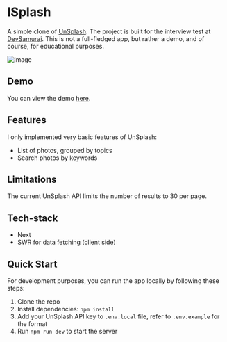 # ISplash

A simple clone of [UnSplash](https://unsplash.com/). The project is built for the interview test at [DevSamurai](https://devsamurai.vn/). This is not a full-fledged app, but rather a demo, and of course, for educational purposes.

![image](https://github.com/nhthieu/isplash/assets/74890715/96ac0fe6-db2d-4b7f-aceb-5a4f754d94e8)

## Demo

You can view the demo [here](https://devsamurai-test.vercel.app/).

## Features

I only implemented very basic features of UnSplash:

- List of photos, grouped by topics
- Search photos by keywords

## Limitations

The current UnSplash API limits the number of results to 30 per page.

## Tech-stack

- Next
- SWR for data fetching (client side)

## Quick Start

For development purposes, you can run the app locally by following these steps:

1. Clone the repo
2. Install dependencies: `npm install`
3. Add your UnSplash API key to `.env.local` file, refer to `.env.example` for the format
4. Run `npm run dev` to start the server
